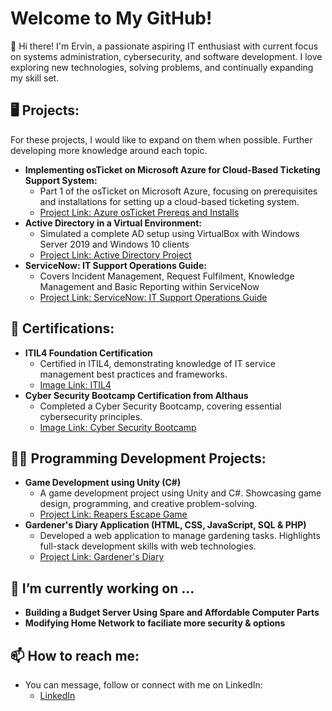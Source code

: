 <h1>Welcome to My GitHub!</h1>

👋 Hi there! I'm Ervin, a passionate aspiring IT enthusiast with current focus on systems administration, cybersecurity, and software development. I love exploring new technologies, solving problems, and continually expanding my skill set.
</br>
<h2>🖥️ Projects: </h2>
<p>For these projects, I would like to expand on them when possible. Further developing more knowledge around each topic.</p>

- <b>Implementing osTicket on Microsoft Azure for Cloud-Based Ticketing Support System: </b>
  - Part 1 of the osTicket on Microsoft Azure, focusing on prerequisites and installations for setting up a cloud-based ticketing system.
  - [Project Link: Azure osTicket Prereqs and Installs](https://github.com/Ervin-Thorpe/Azure-osTicket-Prereqs-and-Installs)
- <b>Active Directory in a Virtual Environment:</b>
  - Simulated a complete AD setup using VirtualBox with Windows Server 2019 and Windows 10 clients
  - [Project Link: Active Directory Project](https://github.com/Ervin-Thorpe/Active-Directory-Lab)
- <b>ServiceNow: IT Support Operations Guide:</b>
  - Covers Incident Management, Request Fulfilment, Knowledge Management and Basic Reporting within ServiceNow
  - [Project Link: ServiceNow: IT Support Operations Guide](https://github.com/Ervin-Thorpe/ServiceNow-IT-Support-Operations-Guide)
 
<h2>📜 Certifications: </h2>

- <b>ITIL4 Foundation Certification</b>
  - Certified in ITIL4, demonstrating knowledge of IT service management best practices and frameworks.
  - [Image Link: ITIL4](https://imgur.com/a/X9vazz8)
- <b>Cyber Security Bootcamp Certification from Althaus</b>
  - Completed a Cyber Security Bootcamp, covering essential cybersecurity principles.
  - [Image Link: Cyber Security Bootcamp](https://imgur.com/a/0wpA69Y)

<h2>👨‍💻 Programming Development Projects:</h2>

- <b>Game Development using Unity (C#)</b>
  - A game development project using Unity and C#. Showcasing game design, programming, and creative problem-solving.
  - [Project Link: Reapers Escape Game](https://github.com/Ervin-Thorpe/Reapers-Escape-Game-Demo)
- <b>Gardener's Diary Application (HTML, CSS, JavaScript, SQL & PHP)</b>
  - Developed a web application to manage gardening tasks. Highlights full-stack development skills with web technologies.
  - [Project Link: Gardener's Diary](https://github.com/Ervin-Thorpe/Gardeners-Diary-App)
  
<h2>🔭 I’m currently working on ...</h2>

- <b>Building a Budget Server Using Spare and Affordable Computer Parts</b>
- <b>Modifying Home Network to faciliate more security & options</b>

<h2> 📫 How to reach me:</h2>

- You can message, follow or connect with me on LinkedIn:
  - [LinkedIn](https://www.linkedin.com/in/ervin-thorpe/)
<!--
Here are some ideas to get you started:

- 🔭 I’m currently working on ...
- 🌱 I’m currently learning ...
- 👯 I’m looking to collaborate on ...
- 🤔 I’m looking for help with ...
- 💬 Ask me about ...
- 📫 How to reach me: ...
- 😄 Pronouns: ...
- ⚡ Fun fact: ...
-->
